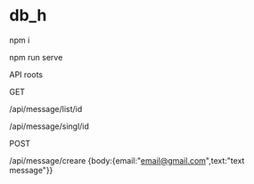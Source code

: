 # db_h
npm i 

npm run serve


API
roots

GET

/api/message/list/id

/api/message/singl/id

POST

/api/message/creare
{body:{email:"email@gmail.com",text:"text message"}}
